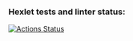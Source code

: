 ### Hexlet tests and linter status:
[![Actions Status](https://github.com/lisovenkoNastya/frontend-project-lvl1/workflows/hexlet-check/badge.svg)](https://github.com/lisovenkoNastya/frontend-project-lvl1/actions)